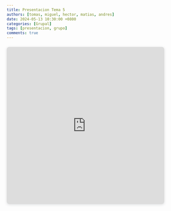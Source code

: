 ```yaml
---
title: Presentacion Tema 5
authors: [tomas, miguel, hector, matias, andres]
date: 2024-05-13 10:30:00 +0800
categories: [Grupal]
tags: [presentacion, grupo]
comments: true
---
```


<div style="position: relative; width: 100%; height: 0; padding-top: 100.0000%;
 padding-bottom: 0; box-shadow: 0 2px 8px 0 rgba(63,69,81,0.16); margin-top: 1.6em; margin-bottom: 0.9em; overflow: hidden;
 border-radius: 8px; will-change: transform;">
  <iframe loading="lazy" style="position: absolute; width: 100%; height: 100%; top: 0; left: 0; border: none; padding: 0;margin: 0;"
    src="https:&#x2F;&#x2F;www.canva.com&#x2F;design&#x2F;DAGDyIETPH0&#x2F;PMlisVPYtQ9A1lz-omIGMg&#x2F;view?embed" allowfullscreen="allowfullscreen" allow="fullscreen">
  </iframe>
</div>
<a href="https:&#x2F;&#x2F;www.canva.com&#x2F;design&#x2F;DAGDyIETPH0&#x2F;PMlisVPYtQ9A1lz-omIGMg&#x2F;view?utm_content=DAGDyIETPH0&amp;utm_campaign=designshare&amp;utm_medium=embeds&amp;utm_source=link" target="_blank" rel="noopener">
